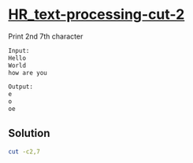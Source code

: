 # [HR_text-processing-cut-2](https://www.hackerrank.com/challenges/text-processing-cut-2)

Print 2nd 7th character

```txt
Input:
Hello
World
how are you

Output:
e
o
oe
```

## Solution

```sh
cut -c2,7
```
